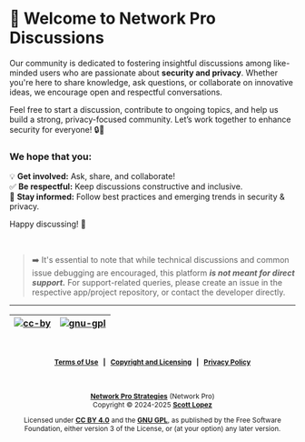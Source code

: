 # 👋 Welcome to Network Pro Discussions

Our community is dedicated to fostering insightful discussions among like-minded users who are passionate about **security and privacy**. Whether you're here to share knowledge, ask questions, or collaborate on innovative ideas, we encourage open and respectful conversations.

Feel free to start a discussion, contribute to ongoing topics, and help us build a strong, privacy-focused community. Let’s work together to enhance security for everyone! 🔒🚀

<!-- markdownlint-disable MD001 MD026 -->

### We hope that you:

<!-- markdownlint-enable MD001 MD026 -->

💡 **Get involved:** Ask, share, and collaborate!  
✅ **Be respectful:** Keep discussions constructive and inclusive.  
📌 **Stay informed:** Follow best practices and emerging trends in security & privacy.

Happy discussing! 🎉

&nbsp;

> ➡️ It's essential to note that while technical discussions and common issue debugging are encouraged, this platform **_is not meant for direct support._** For support-related queries, please create an issue in the respective app/project repository, or contact the developer directly.

<!--
  For the maintainers, here are some tips 💡 for getting started with Discussions. We'll leave these in Markdown comments for now, but feel free to take out the comments for all maintainers to see.

  📢 **Announce to your community** that Discussions is available! Go ahead and send that tweet, post, or link it from the website to drive traffic here.

  ➡️ You can **convert issues to discussions** either individually or bulk by labels. Looking at you, issues labeled “question” or “discussion”.
-->

---

| [![cc-by](https://forthebadge.com/images/badges/cc-by.png)](https://creativecommons.org/licenses/by/4.0/) | [![gnu-gpl](https://img.shields.io/badge/LICENSE-GPLv3-red?style=for-the-badge&labelColor=9b9b9b&color=d0021b)](https://www.gnu.org/licenses/gpl-3.0.html) |
| :-------------------------------------------------------------------------------------------------------: | :--------------------------------------------------------------------------------------------------------------------------------------------------------: |

&nbsp;

<span style="font-size: 12px; font-weight: bold; text-align: center;">

[Terms of Use](https://github.com/netwk-pro/netwk-pro.github.io/blob/master/legal/TERMS.md) &nbsp; | &nbsp; [Copyright and Licensing](https://github.com/netwk-pro/netwk-pro.github.io/blob/master/LICENSE.md) &nbsp; | &nbsp; [Privacy Policy](https://github.com/netwk-pro/netwk-pro.github.io/blob/master/legal/PRIVACY.md)

</span>

&nbsp;

<span style="font-size: 12px; text-align: center;">

**[Network Pro Strategies](https://netwk.pro/)** (Network Pro)  
Copyright &copy; 2024-2025 **[Scott Lopez](https://bio.neteng.pro)**

Licensed under **[CC BY 4.0](https://creativecommons.org/licenses/by/4.0/)** and the **[GNU GPL](https://spdx.org/licenses/GPL-3.0-or-later.html)**, as published by the Free Software Foundation, either version 3 of the License, or (at your option) any later version.

</span>

